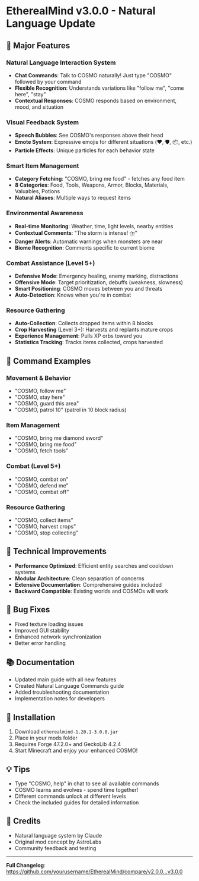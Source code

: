 # EtherealMind v3.0.0 - Natural Language Update

## 🎉 Major Features

### Natural Language Interaction System
- **Chat Commands**: Talk to COSMO naturally! Just type "COSMO" followed by your command
- **Flexible Recognition**: Understands variations like "follow me", "come here", "stay"
- **Contextual Responses**: COSMO responds based on environment, mood, and situation

### Visual Feedback System
- **Speech Bubbles**: See COSMO's responses above their head
- **Emote System**: Expressive emojis for different situations (❤️, 🛡️, 📦, etc.)
- **Particle Effects**: Unique particles for each behavior state

### Smart Item Management
- **Category Fetching**: "COSMO, bring me food" - fetches any food item
- **8 Categories**: Food, Tools, Weapons, Armor, Blocks, Materials, Valuables, Potions
- **Natural Aliases**: Multiple ways to request items

### Environmental Awareness
- **Real-time Monitoring**: Weather, time, light levels, nearby entities
- **Contextual Comments**: "The storm is intense! ⛈️"
- **Danger Alerts**: Automatic warnings when monsters are near
- **Biome Recognition**: Comments specific to current biome

### Combat Assistance (Level 5+)
- **Defensive Mode**: Emergency healing, enemy marking, distractions
- **Offensive Mode**: Target prioritization, debuffs (weakness, slowness)
- **Smart Positioning**: COSMO moves between you and threats
- **Auto-Detection**: Knows when you're in combat

### Resource Gathering
- **Auto-Collection**: Collects dropped items within 8 blocks
- **Crop Harvesting** (Level 3+): Harvests and replants mature crops
- **Experience Management**: Pulls XP orbs toward you
- **Statistics Tracking**: Tracks items collected, crops harvested

## 📝 Command Examples

### Movement & Behavior
- "COSMO, follow me"
- "COSMO, stay here"
- "COSMO, guard this area"
- "COSMO, patrol 10" (patrol in 10 block radius)

### Item Management
- "COSMO, bring me diamond sword"
- "COSMO, bring me food"
- "COSMO, fetch tools"

### Combat (Level 5+)
- "COSMO, combat on"
- "COSMO, defend me"
- "COSMO, combat off"

### Resource Gathering
- "COSMO, collect items"
- "COSMO, harvest crops"
- "COSMO, stop collecting"

## 🔧 Technical Improvements

- **Performance Optimized**: Efficient entity searches and cooldown systems
- **Modular Architecture**: Clean separation of concerns
- **Extensive Documentation**: Comprehensive guides included
- **Backward Compatible**: Existing worlds and COSMOs will work

## 🐛 Bug Fixes

- Fixed texture loading issues
- Improved GUI stability
- Enhanced network synchronization
- Better error handling

## 📚 Documentation

- Updated main guide with all new features
- Created Natural Language Commands guide
- Added troubleshooting documentation
- Implementation notes for developers

## 🚀 Installation

1. Download `etherealmind-1.20.1-3.0.0.jar`
2. Place in your mods folder
3. Requires Forge 47.2.0+ and GeckoLib 4.2.4
4. Start Minecraft and enjoy your enhanced COSMO!

## 💡 Tips

- Type "COSMO, help" in chat to see all available commands
- COSMO learns and evolves - spend time together!
- Different commands unlock at different levels
- Check the included guides for detailed information

## 🙏 Credits

- Natural language system by Claude
- Original mod concept by AstroLabs
- Community feedback and testing

---

**Full Changelog**: https://github.com/yourusername/EtherealMind/compare/v2.0.0...v3.0.0